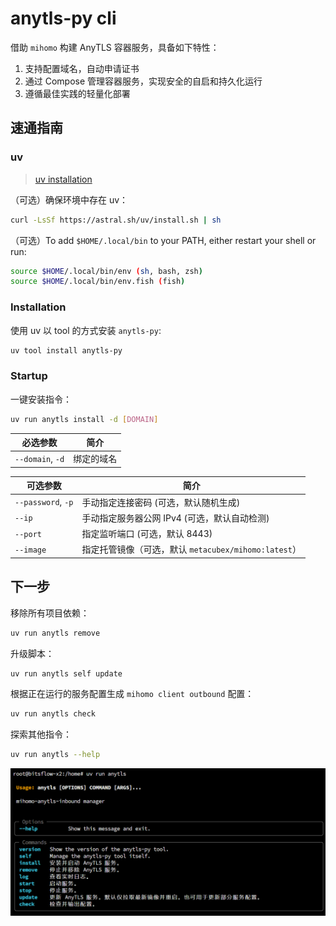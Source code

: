 # anytls-py cli
借助 `mihomo` 构建 AnyTLS 容器服务，具备如下特性：

1. 支持配置域名，自动申请证书
2. 通过 Compose 管理容器服务，实现安全的自启和持久化运行
3. 遵循最佳实践的轻量化部署

## 速通指南

### uv

> [uv installation](https://docs.astral.sh/uv/getting-started/installation/) 

（可选）确保环境中存在 uv：

```bash
curl -LsSf https://astral.sh/uv/install.sh | sh
```

（可选）To add `$HOME/.local/bin` to your PATH, either restart your shell or run:

```bash
source $HOME/.local/bin/env (sh, bash, zsh)
source $HOME/.local/bin/env.fish (fish)
```

### Installation

使用 uv 以 tool 的方式安装 `anytls-py`:

```bash
uv tool install anytls-py
```
### Startup

一键安装指令：

```bash
uv run anytls install -d [DOMAIN]
```
| 必选参数         | 简介       |
| ---------------- | ---------- |
| `--domain`, `-d` | 绑定的域名 |

| 可选参数           | 简介                                                 |
| ------------------ | ---------------------------------------------------- |
| `--password`, `-p` | 手动指定连接密码 (可选，默认随机生成)                |
| `--ip`             | 手动指定服务器公网 IPv4 (可选，默认自动检测)         |
| `--port`           | 指定监听端口 (可选，默认 8443)                       |
| `--image`          | 指定托管镜像（可选，默认 `metacubex/mihomo:latest`） |

## 下一步

移除所有项目依赖：

```bash
uv run anytls remove
```

升级脚本：

```bash
uv run anytls self update
```

根据正在运行的服务配置生成 `mihomo client outbound` 配置：

```bash
uv run anytls check
```

探索其他指令：

```bash
uv run anytls --help
```

![image-20250615192420892](assets/image-20250615192420892.png)